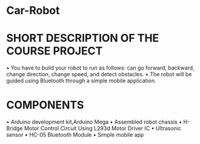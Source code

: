 # Car-Robot

# SHORT DESCRIPTION OF THE COURSE PROJECT

• You have to build your robot to run as follows: can go forward,
backward, change direction, change speed, and detect
obstacles.
• The robot will be guided using Bluetooth through a simple
mobile application.

# COMPONENTS

• Arduino development kit,Arduino Mega
• Assembled robot chassis
• H-Bridge Motor Control Circuit Using L293d Motor Driver IC
• Ultrasonic sensor
• HC-05 Bluetooth Module
• Simple mobile app
